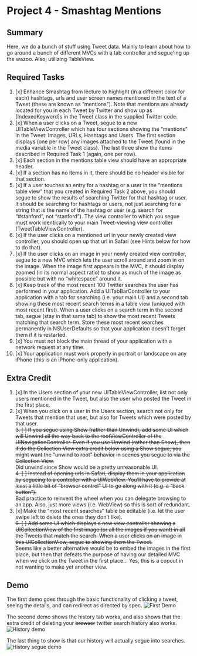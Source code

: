 # Project 4 - Smashtag Mentions

## Summary
Here, we do a bunch of stuff using Tweet data.  Mainly to learn about how to go around a bunch of different MVCs with a tab controller and segue'ing up the wazoo.  Also, utilizing TableView.

## Required Tasks
1. [x] Enhance Smashtag from lecture to highlight (in a different color for each) hashtags, urls and user screen names mentioned in the text of a Tweet (these are known as “mentions”). Note that mentions are already located for you in each Tweet by Twitter and show up as [IndexedKeyword]s in the Tweet class in the supplied Twitter code.
2. [x] When a user clicks on a Tweet, segue to a new UITableViewController which has four sections showing the “mentions” in the Tweet: Images, URLs, Hashtags and Users. The first section displays (one per row) any images attached to the Tweet (found in the media variable in the Tweet class). The last three show the items described in Required Task 1 (again, one per row).
3. [x] Each section in the mentions table view should have an appropriate header.
4. [x] If a section has no items in it, there should be no header visible for that section.
5. [x] If a user touches an entry for a hashtag or a user in the “mentions table view” that you created in Required Task 2 above, you should segue to show the results of searching Twitter for that hashtag or user. It should be searching for hashtags or users, not just searching for a string that is the name of the hashtag or user (e.g. search for “#stanford”, not “stanford”). The view controller to which you segue must work identically to your main Tweet-viewing view controller (TweetTableViewController).
6. [x] If the user clicks on a mentioned url in your newly created view controller, you should open up that url in Safari (see Hints below for how to do that).
7. [x] If the user clicks on an image in your newly created view controller, segue to a new MVC which lets the user scroll around and zoom in on the image. When the image first appears in the MVC, it should display zoomed (in its normal aspect ratio) to show as much of the image as possible but with no “whitespace” around it.
8. [x] Keep track of the most recent 100 Twitter searches the user has performed in your application. Add a UITabBarController to your application with a tab for searching (i.e. your main UI) and a second tab showing these most recent search terms in a table view (uniqued with most recent first). When a user clicks on a search term in the second tab, segue (stay in that same tab) to show the most recent Tweets matching that search term. Store these most recent searches permanently in NSUserDefaults so that your application doesn’t forget them if it is restarted.
9. [x] You must not block the main thread of your application with a network request at any time.
10. [x] Your application must work properly in portrait or landscape on any iPhone (this is an iPhone-only application). 

## Extra Credit
1. [x] In the Users section of your new UITableViewController, list not only users mentioned in the Tweet, but also the user who posted the Tweet in the first place.
2. [x] When you click on a user in the Users section, search not only for Tweets that mention that user, but also for Tweets which were posted by that user.  
~~3. [ ] If you segue using Show (rather than Unwind), add some UI which will Unwind all the way back to the rootViewController of the UINavigationController. Even if you use Unwind (rather than Show), then if do the Collection View extra credit below using a Show segue, you might want the “unwind to root” behavior in scenes you segue to via the Collection View.~~  
Did unwind since Show would be a pretty unreasonable UI.  
~~4. [ ] Instead of opening urls in Safari, display them in your application by segueing to a controller with a UIWebView. You’ll have to provide at least a little bit of “browser control” UI to go along with it (e.g. a “back button”).~~  
Bad practice to reinvent the wheel when you can delegate browsing to an app.  Also, just more views (i.e. WebView) so this is sort of redundant.  
5. [x] Make the “most recent searches” table be editable (i.e. let the user swipe left to delete the ones they don’t like).  
~~6. [ ] Add some UI which displays a new view controller showing a UICollectionView of the first image (or all the images if you want) in all the Tweets that match the search. When a user clicks on an image in this UICollectionView, segue to showing them the Tweet.~~  
Seems like a better alternative would be to embed the images in the first place, but then that defeats the purpose of having our detailed MVC when we click on the Tweet in the first place...  Yes, this is a copout in not wanting to make yet another view.

## Demo
The first demo goes through the basic functionality of clicking a tweet, seeing the details, and can redirect as directed by spec.
![First Demo](basic.gif)

The second demo shows the history tab works, and also shows that the extra credit of deleting your ~~browser~~ twitter search history also works.
![History demo](history.gif)

The last thing to show is that our history will actually segue into searches.
![History segue demo](historysegue.gif)